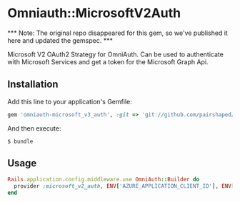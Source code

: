 # Omniauth::MicrosoftV2Auth

*** Note: The original repo disappeared for this gem, so we've published it here and updated the gemspec. ***

Microsoft V2 OAuth2 Strategy for OmniAuth.
Can be used to authenticate with Microsoft Services and get a token for the Microsoft Graph Api.

## Installation

Add this line to your application's Gemfile:

```ruby
gem 'omniauth-microsoft_v3_auth', :git => 'git://github.com/pairshaped/omniauth-microsoft_v2_auth.git'
```

And then execute:

    $ bundle

## Usage

```ruby
Rails.application.config.middleware.use OmniAuth::Builder do
  provider :microsoft_v2_auth, ENV['AZURE_APPLICATION_CLIENT_ID'], ENV['AZURE_APPLICATION_CLIENT_SECRET']
end
```
